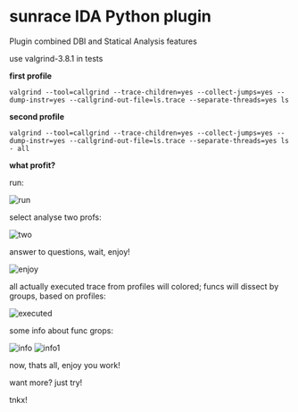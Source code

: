 sunrace IDA Python plugin
=========================

Plugin combined DBI and Statical Analysis features

use valgrind-3.8.1 in tests


**first profile**
```
valgrind --tool=callgrind --trace-children=yes --collect-jumps=yes --dump-instr=yes --callgrind-out-file=ls.trace --separate-threads=yes ls
```

**second profile**
```
valgrind --tool=callgrind --trace-children=yes --collect-jumps=yes --dump-instr=yes --callgrind-out-file=ls.trace --separate-threads=yes ls - all
```


**what profit?**

run:

<img src="http://sharepix.ru/request/2y79d5nqj7aqkm01zmpzp954py2eywx1v4999wzr/image496280q6.jpeg" alt="run" title="Run" />

select analyse two profs:

<img src="http://oi42.tinypic.com/30953dy.jpg" alt="two" title="Select Profs" />

answer to questions, wait, enjoy!

<img src="http://sharepix.ru/request/2n7rgx7g4p5mm5qwmzdobo2verzxz9f1vmsbjzsm/image496282sj.jpeg" alt="enjoy" title="Work Done" />

all actually executed trace from profiles will colored; funcs will dissect by groups, based on profiles:

<img src="http://sharepix.ru/request/uk0wlc720bxu3xs6ulsrhm8nj0lnjnfe8pat2hua/image4962834p.jpeg" alt="executed" title="Trace" />

some info about func grops:

<img src="http://sharepix.ru/request/efygkhtr7jomhs9zo5uzztaynut4jm0y28elp9dv/image496284bu.jpeg" alt="info" title="Info" />

<img src="http://sharepix.ru/request/pbvwpybkyfpzvi8z1xudtit5q9ye3d9so4pe31y1/image496279a8.jpeg" alt="info1" title="Info1" />

now, thats all, enjoy you work!

want more?
just try!

tnkx!
